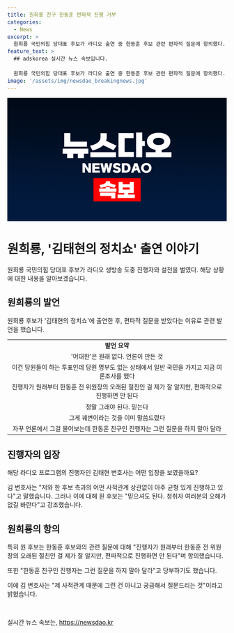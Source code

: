 ```yaml
---
title: 원희룡 친구 한동훈 편파적 진행 거부
categories:
  - News
excerpt: >
  원희룡 국민의힘 당대표 후보가 라디오 출연 중 한동훈 후보 관련 편파적 질문에 항의했다. 김태현 진행자는 균형 있게 진행 중이며 사적관계와 무관하게 질문하는 것을 강조했지만, 원 후보는 여론조사와 관련해 의구심을 제기하며 계속해서 강한 입장을 보였다. 해당 상황에서 나경원 후보와의 단일화 가능성에 대한 질문에도 한동훈과의 관계로 편파성을 떠나 질문 자체를 거부하는 모습을 보였다.
feature_text: >
  ## adskorea 실시간 뉴스 속보입니다.

  원희룡 국민의힘 당대표 후보가 라디오 출연 중 한동훈 후보 관련 편파적 질문에 항의했다. 김태현 진행자는 균형 있게 진행 중이며 사적관계와 무관하게 질문하는 것을 강조했지만, 원 후보는 여론조사와 관련해 의구심을 제기하며 계속해서 강한 입장을 보였다. 해당 상황에서 나경원 후보와의 단일화 가능성에 대한 질문에도 한동훈과의 관계로 편파성을 떠나 질문 자체를 거부하는 모습을 보였다.
image: '/assets/img/newsdao_breakingnews.jpg'
---
```


<p><img src="/assets/img/newsdao_breakingnews.jpg" alt="adskorea 속보" /></p>

<h1>원희룡, '김태현의 정치쇼' 출연 이야기</h1>

<p data-ke-size="size16">원희룡 국민의힘 당대표 후보가 라디오 생방송 도중 진행자와 설전을 벌였다. 해당 상황에 대한 내용을 알아보겠습니다.</p>

<h2>원희룡의 발언</h2>

<p data-ke-size="size16">원희룡 후보가 '김태현의 정치쇼'에 출연한 후, 편파적 질문을 받았다는 이유로 관련 발언을 했습니다.</p>

<table>
    <tr>
        <td style="text-align: center; height: 17px;"><b>발언 요약</b></td>
    </tr>
    <tr>
        <td style="text-align: center; height: 17px;">'어대한'은 원래 없다. 언론이 만든 것</td>
    </tr>
    <tr>
        <td style="text-align: center; height: 17px;">이건 당원들이 하는 투표인데 당원 명부도 없는 상태에서 일반 국민을 가지고 지금 여론조사를 했다</td>
    </tr>
    <tr>
        <td style="text-align: center; height: 17px;">진행자가 원래부터 한동훈 전 위원장의 오래된 절친인 걸 제가 잘 알지만, 편파적으로 진행하면 안 된다</td>
    </tr>
    <tr>
        <td style="text-align: center; height: 17px;">정말 그래야 된다. 믿는다</td>
    </tr>
    <tr>
        <td style="text-align: center; height: 17px;">그게 궤변이라는 것을 이미 말씀드렸다</td>
    </tr>
    <tr>
        <td style="text-align: center; height: 17px;">자꾸 언론에서 그걸 물어보는데 한동훈 친구인 진행자는 그런 질문을 하지 말아 달라</td>
    </tr>
</table>

<h2>진행자의 입장</h2>

<p data-ke-size="size16">해당 라디오 프로그램의 진행자인 김태현 변호사는 어떤 입장을 보였을까요? </p>

<p data-ke-size="size16">김 변호사는 "저와 한 후보 측과의 어떤 사적관계 상관없이 아주 균형 있게 진행하고 있다"고 말했습니다. 그러나 이에 대해 원 후보는 "믿으셔도 된다. 청취자 여러분의 오해가 없길 바란다"고 강조했습니다.</p>

<h2>원희룡의 항의</h2>

<p data-ke-size="size16">특히 원 후보는 한동훈 후보와의 관련 질문에 대해 "진행자가 원래부터 한동훈 전 위원장의 오래된 절친인 걸 제가 잘 알지만, 편파적으로 진행하면 안 된다"며 항의했습니다.</p>

<p data-ke-size="size16">또한 "한동훈 친구인 진행자는 그런 질문을 하지 말아 달라"고 당부하기도 했습니다.</p>

<p data-ke-size="size16">이에 김 변호사는 "제 사적관계 때문에 그런 건 아니고 궁금해서 질문드리는 것"이라고 밝혔습니다.</p>

<p data-ke-size="size16">&nbsp;</p>
실시간 뉴스 속보는, <a href="https://newsdao.kr" rel="dofollow">https://newsdao.kr</a>


